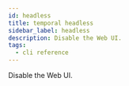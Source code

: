 ```yaml
---
id: headless
title: temporal headless
sidebar_label: headless
description: Disable the Web UI.
tags:
  - cli reference
---
```


Disable the Web UI.
